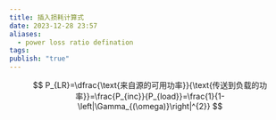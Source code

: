 ```yaml
---
title: 插入损耗计算式
date: 2023-12-28 23:57
aliases:
  - power loss ratio defination
tags: 
publish: "true"
---
```

$$
P_{LR}=\dfrac{\text{来自源的可用功率}}{\text{传送到负载的功率}}=\frac{P_{inc}}{P_{load}}=\frac{1}{1-\left|\Gamma_{(\omega)}\right|^{2}}
$$
